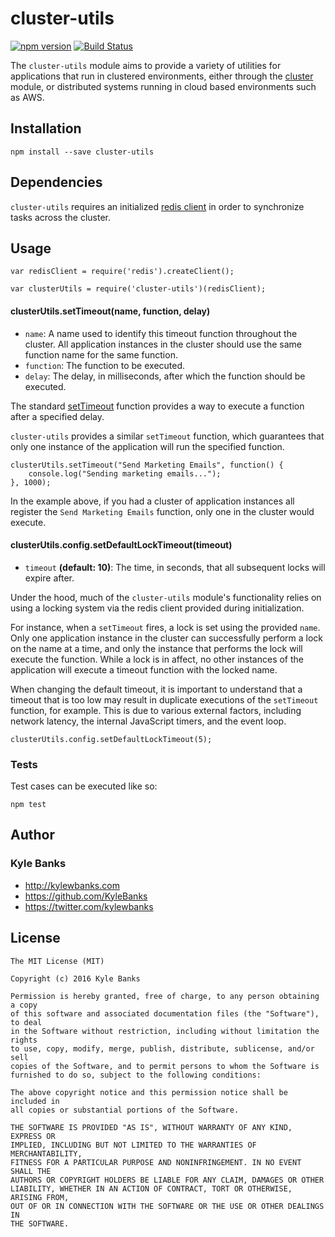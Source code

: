 # cluster-utils

[![npm version](https://badge.fury.io/js/cluster-utils.svg)](http://badge.fury.io/js/cluster-utils)
[![Build Status](https://travis-ci.org/KyleBanks/cluster-utils.svg?branch=master)](https://travis-ci.org/KyleBanks/cluster-utils)

The `cluster-utils` module aims to provide a variety of utilities for applications that run in clustered environments, either through the [cluster](https://nodejs.org/api/cluster.html) module, or distributed systems running in cloud based environments such as AWS.

## Installation

```
npm install --save cluster-utils
```

## Dependencies

`cluster-utils` requires an initialized [redis client](https://github.com/NodeRedis/node_redis) in order to synchronize tasks across the cluster. 

## Usage

```node
var redisClient = require('redis').createClient();

var clusterUtils = require('cluster-utils')(redisClient);
```

#### clusterUtils.setTimeout(name, function, delay)

* `name`: A name used to identify this timeout function throughout the cluster. All application instances in the cluster should use the same function name for the same function.
* `function`: The function to be executed.
* `delay`: The delay, in milliseconds, after which the function should be executed.

The standard [setTimeout](http://www.w3schools.com/jsref/met_win_settimeout.asp) function provides a way to execute a function after a specified delay. 
 
`cluster-utils` provides a similar `setTimeout` function, which guarantees that only one instance of the application will run the specified function. 

```node
clusterUtils.setTimeout("Send Marketing Emails", function() {
    console.log("Sending marketing emails...");
}, 1000); 
```

In the example above, if you had a cluster of application instances all register the `Send Marketing Emails` function, only one in the cluster would execute.

#### clusterUtils.config.setDefaultLockTimeout(timeout)

* `timeout` **(default: 10)**: The time, in seconds, that all subsequent locks will expire after.

Under the hood, much of the `cluster-utils` module's functionality relies on using a locking system via the redis client provided during initialization. 

For instance, when a `setTimeout` fires, a lock is set using the provided `name`. Only one application instance in the cluster can successfully perform a lock on the name at a time, and only the instance that performs the lock will execute the function. While a lock is in affect, no other instances of the application will execute a timeout function with the locked name.

When changing the default timeout, it is important to understand that a timeout that is too low may result in duplicate executions of the `setTimeout` function, for example. This is due to various external factors, including network latency, the internal JavaScript timers, and the event loop. 

```
clusterUtils.config.setDefaultLockTimeout(5);
```

### Tests

Test cases can be executed like so:

```
npm test
```

## Author

### Kyle Banks
- http://kylewbanks.com
- https://github.com/KyleBanks
- https://twitter.com/kylewbanks

## License
```
The MIT License (MIT)

Copyright (c) 2016 Kyle Banks

Permission is hereby granted, free of charge, to any person obtaining a copy
of this software and associated documentation files (the "Software"), to deal
in the Software without restriction, including without limitation the rights
to use, copy, modify, merge, publish, distribute, sublicense, and/or sell
copies of the Software, and to permit persons to whom the Software is
furnished to do so, subject to the following conditions:

The above copyright notice and this permission notice shall be included in
all copies or substantial portions of the Software.

THE SOFTWARE IS PROVIDED "AS IS", WITHOUT WARRANTY OF ANY KIND, EXPRESS OR
IMPLIED, INCLUDING BUT NOT LIMITED TO THE WARRANTIES OF MERCHANTABILITY,
FITNESS FOR A PARTICULAR PURPOSE AND NONINFRINGEMENT. IN NO EVENT SHALL THE
AUTHORS OR COPYRIGHT HOLDERS BE LIABLE FOR ANY CLAIM, DAMAGES OR OTHER
LIABILITY, WHETHER IN AN ACTION OF CONTRACT, TORT OR OTHERWISE, ARISING FROM,
OUT OF OR IN CONNECTION WITH THE SOFTWARE OR THE USE OR OTHER DEALINGS IN
THE SOFTWARE.
```
